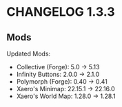 # CHANGELOG 1.3.3

## Mods
Updated Mods:
- Collective (Forge): 5.0 -> 5.13
- Infinity Buttons: 2.0.0 -> 2.1.0
- Polymorph (Forge): 0.40 -> 0.41
- Xaero's Minimap: 22.15.1 -> 22.16.0
- Xaero's World Map: 1.28.0 -> 1.28.1
